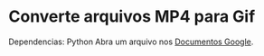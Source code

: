 # Converte arquivos MP4 para Gif

Dependencias: 
Python
Abra um arquivo nos [Documentos Google](https://docs.google.com/document/).



